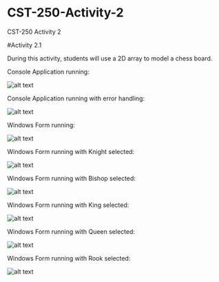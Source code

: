 # CST-250-Activity-2
 CST-250 Activity 2

#Activity 2.1

During this activity, students will use a 2D array to model a chess board.


Console Application running:

![alt text]()


Console Application running with error handling:

![alt text]()


Windows Form running:

![alt text]()


Windows Form running with Knight selected:

![alt text]()


Windows Form running with Bishop selected:

![alt text]()


Windows Form running with King selected:

![alt text]()


Windows Form running with Queen selected:

![alt text]()


Windows Form running with Rook selected:

![alt text]()